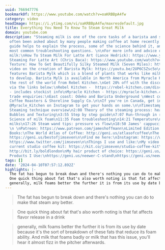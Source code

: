 ```yaml
---
uuid: 766947776
bookmarkOf: https://www.youtube.com/watch?v=oaKRBBpA4fw
category: video
headImage: https://i.ytimg.com/vi/oaKRBBpA4fw/maxresdefault.jpg
title: Everything You Need To Know To Steam Great Milk
domain: youtube.com
description: "Steaming milk is one of the core tasks of a barista and something I've
  often been asked about by many people making coffee at home recently. I hope this
  guide helps to explain the process, some of the science behind it, and answer the
  most common troubleshooting questions. \n\nFor more info and advice on steaming
  milk:\nHow To Steam Milk For Latte Art (Lance Hedrick): https://www.youtube.com/watch?v=gTC3dJvwgUI\nMilk
  Steaming For Latte Art (Chris Baca): https://www.youtube.com/watch?v=6YMgB61WyvE\nMilk
  Texture: How To Get Beautifully Silky Steamed Milk (Seven Miles): https://www.youtube.com/watch?v=yE0krmQt5MY\nMy
  video on the creation of Barista Mylk: https://youtu.be/2UP6CSZsc5o\n\nThis video
  features Barista Mylk which is a blend of plants that works like milk that I helped
  to develop. Barista Mylk is available in North America from Myracle Kitchen and
  the rest of the world from Rebel Kitchen.\nGet 20% off with the discount code HOFFMANN20
  via the links below:\nRebel Kitchen -  https://rebel-kitchen.com/discount/HOFFMANN20
  - includes stockist info\nMyracle Kitchen - https://myracle-kitchen.com/discount/HOFFMANN20\nUSA
  trade enquiries:\nEast coast: Odeko and Barista Underground \nWest coast: Tectonic
  Coffee Roasters & Shoreline Supply Co.\n\nIf you're in Canada, get in touch with
  @Myracle_Kitchen on Instagram to get your hands on some.\n\nTimestamps\n0:00 Intro\n0:35
  Steaming technique overview\n2:08 Theory of the steaming process: heat\n3:16 Blowing
  Bubbles and Texturing\n3:55 Step by step guide\n7:07 Run-through in real-time\n9:08
  Science of milk foam\n11:35 Foam troubleshooting\n14:21 Temperature\n16:25 Alternative
  milks\n17:26 Steam wand tips: pressure vs flow\n18:50 James' cappuccino & outro\n\nLinks:
  \n \nPatreon: https://www.patreon.com/jameshoffmann\nLimited Edition Merch: https://www.tenshundredsthousands.com\n\nMy
  Books:\nThe World Atlas of Coffee: http://geni.us/atlasofcoffee\nThe Best of Jimseven:
  https://geni.us/bestofjimseven\n\nFind me here:\nInstagram: https://www.instagram.com/jimseven\nTwitter:
  https://www.twitter.com/jimseven\n\nThings I use and like:\nMy video kit: https://kit.co/jimseven/video-making-gear\nMy
  current studio coffee kit: https://kit.co/jimseven/studio-coffee-kit\nMy glasses:
  http://bit.ly/boldlondon\nMy hair product of choice: https://geni.us/forthehair\nNeewer
  Products I Use:\nhttps://geni.us/neewer-C-stand\nhttps://geni.us/neewersl60\nhttps://geni.us/neewerslider"
tags: []
date: '2024-04-10T07:57:12.892Z'
highlights: |-
  The fat has begun to break down and there's nothing you can do to make that steam any better.
  One quick thing about fat that's also worth noting is that fat affects flavor release in a drink
  generally, milk foams better the further it is from its use by date because it's the sort of breakdown of these fats that reduce its foam ability. And milk that foams badly or milk that has this issue, you'll hear it almost fizz in the pitcher afterwards.
---
```




> The fat has begun to break down and there's nothing you can do to make that steam any better.

> One quick thing about fat that's also worth noting is that fat affects flavor release in a drink

> generally, milk foams better the further it is from its use by date because it's the sort of breakdown of these fats that reduce its foam ability. And milk that foams badly or milk that has this issue, you'll hear it almost fizz in the pitcher afterwards.
